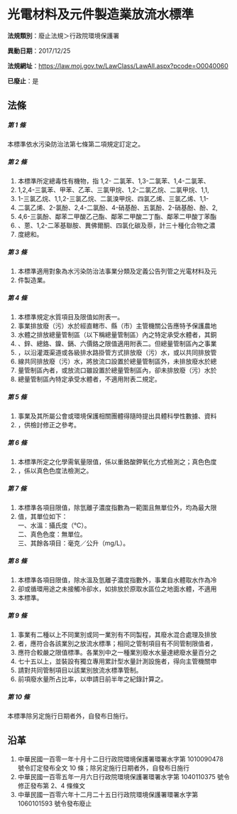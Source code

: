 # 光電材料及元件製造業放流水標準

**法規類別**：廢止法規＞行政院環境保護署

**異動日期**：2017/12/25  

**法規網址**：https://law.moj.gov.tw/LawClass/LawAll.aspx?pcode=O0040060

**已廢止**：是



## 法條
##### 第 1 條
本標準依水污染防治法第七條第二項規定訂定之。

##### 第 2 條
1. 本標準所定總毒性有機物，指 1,2- 二氯苯、1,3-二氯苯、1,4-二氯苯、
1. 1,2,4-三氯苯、甲苯、乙苯、三氯甲烷、1,2-二氯乙烷、二氯甲烷、1,1,
1. 1-三氯乙烷、1,1,2-三氯乙烷、二氯溴甲烷、四氯乙烯、三氯乙烯、1,1-
1. 二氯乙烯、2-氯酚、2,4-二氯酚、4-硝基酚、五氯酚、2-硝基酚、酚、2,
1. 4,6-三氯酚、鄰苯二甲酸乙己酯、鄰苯二甲酸二丁酯、鄰苯二甲酸丁苯酯
1. 、蒽、1,2-二苯基聯胺、異佛爾酮、四氯化碳及萘，計三十種化合物之濃
1. 度總和。

##### 第 3 條
1. 本標準適用對象為水污染防治法事業分類及定義公告列管之光電材料及元
1. 件製造業。

##### 第 4 條
1. 本標準規定水質項目及限值如附表一。
1. 事業排放廢（污）水於經直轄市、縣（市）主管機關公告應特予保護農地
1. 水體之排放總量管制區（以下稱總量管制區）內之特定承受水體者，其銅
1. 、鋅、總鉻、鎳、鎘、六價鉻之限值適用附表二。但總量管制區內之事業
1. ，以沿灌溉渠道或各級排水路掛管方式排放廢（污）水，或以共同排放管
1. 線共同排放廢（污）水，將放流口設置於總量管制區外，未排放廢水於總
1. 量管制區內者，或放流口雖設置於總量管制區內，卻未排放廢（污）水於
1. 總量管制區內特定承受水體者，不適用附表二規定。

##### 第 5 條
1. 事業及其所屬公會或環境保護相關團體得隨時提出具體科學性數據、資料
1. ，供檢討修正之參考。

##### 第 6 條
1. 本標準所定之化學需氧量限值，係以重鉻酸鉀氧化方式檢測之；真色色度
1. ，係以真色色度法檢測之。

##### 第 7 條
1. 本標準各項目限值，除氫離子濃度指數為一範圍且無單位外，均為最大限
1. 值，其單位如下：  
一、水溫：攝氏度（℃）。  
二、真色色度：無單位。  
三、其餘各項目：毫克／公升（mg/L）。

##### 第 8 條
1. 本標準各項目限值，除水溫及氫離子濃度指數外，事業自水體取水作為冷
1. 卻或循環用途之未接觸冷卻水，如排放於原取水區位之地面水體，不適用
1. 本標準。

##### 第 9 條
1. 事業有二種以上不同業別或同一業別有不同製程，其廢水混合處理及排放
1. 者，應符合各該業別之放流水標準；相同之管制項目有不同管制限值者，
1. 應符合較嚴之限值標準。各業別中之一種業別廢水水量達總廢水量百分之
1. 七十五以上，並裝設有獨立專用累計型水量計測設施者，得向主管機關申
1. 請對共同管制項目以該業別放流水標準管制。
1. 前項廢水量所占比率，以申請日前半年之紀錄計算之。

##### 第 10 條
本標準除另定施行日期者外，自發布日施行。

## 沿革
1. 中華民國一百零一年十月十二日行政院環境保護署環署水字第 1010090478 號令訂定發布全文 10 條；除另定施行日期者外，自發布日施行
1. 中華民國一百零五年一月六日行政院環境保護署環署水字第 1040110375 號令修正發布第 2、4 條條文
1. 中華民國一百零六年十二月二十五日行政院環境保護署環署水字第 1060101593 號令發布廢止
